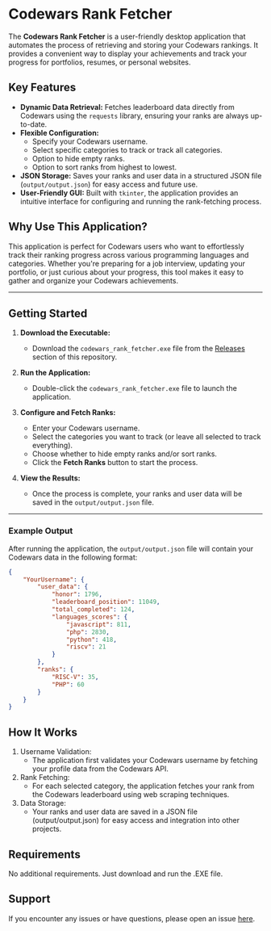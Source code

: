 # Codewars Rank Fetcher

The **Codewars Rank Fetcher** is a user-friendly desktop application that automates the process of retrieving and storing your Codewars rankings. It provides a convenient way to display your achievements and track your progress for portfolios, resumes, or personal websites.

## Key Features

- **Dynamic Data Retrieval:** Fetches leaderboard data directly from Codewars using the `requests` library, ensuring your ranks are always up-to-date.
- **Flexible Configuration:**
  - Specify your Codewars username.
  - Select specific categories to track or track all categories.
  - Option to hide empty ranks.
  - Option to sort ranks from highest to lowest.
- **JSON Storage:** Saves your ranks and user data in a structured JSON file (`output/output.json`) for easy access and future use.
- **User-Friendly GUI:** Built with `tkinter`, the application provides an intuitive interface for configuring and running the rank-fetching process.

## Why Use This Application?

This application is perfect for Codewars users who want to effortlessly track their ranking progress across various programming languages and categories. Whether you're preparing for a job interview, updating your portfolio, or just curious about your progress, this tool makes it easy to gather and organize your Codewars achievements.

---

## Getting Started

1. **Download the Executable:**
   - Download the `codewars_rank_fetcher.exe` file from the [Releases](https://github.com/BreadyBred/codewars-rank-fetcher/releases) section of this repository.

2. **Run the Application:**
   - Double-click the `codewars_rank_fetcher.exe` file to launch the application.

3. **Configure and Fetch Ranks:**
   - Enter your Codewars username.
   - Select the categories you want to track (or leave all selected to track everything).
   - Choose whether to hide empty ranks and/or sort ranks.
   - Click the **Fetch Ranks** button to start the process.

4. **View the Results:**
   - Once the process is complete, your ranks and user data will be saved in the `output/output.json` file.

---

### Example Output

After running the application, the `output/output.json` file will contain your Codewars data in the following format:

```json
{
	"YourUsername": {
		"user_data": {
			"honor": 1796,
			"leaderboard_position": 11049,
			"total_completed": 124,
			"languages_scores": {
				"javascript": 811,
				"php": 2830,
				"python": 418,
				"riscv": 21
			}
		},
		"ranks": {
			"RISC-V": 35,
			"PHP": 60
		}
	}
}
```

## How It Works

1. Username Validation:
    * The application first validates your Codewars username by fetching your profile data from the Codewars API.
2. Rank Fetching:
    * For each selected category, the application fetches your rank from the Codewars leaderboard using web scraping techniques.
3. Data Storage:
    * Your ranks and user data are saved in a JSON file (output/output.json) for easy access and integration into other projects.

## Requirements
	
No additional requirements. Just download and run the .EXE file.

## Support

If you encounter any issues or have questions, please open an issue [here](https://github.com/BreadyBred/codewars-rank-fetcher/issues).